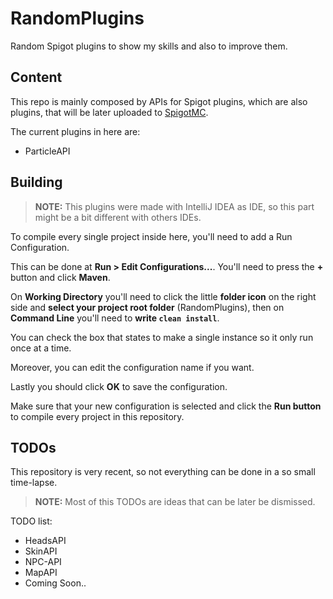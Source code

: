 # RandomPlugins
Random Spigot plugins to show my skills and also to improve them.

## Content

This repo is mainly composed by APIs for Spigot plugins, which are also plugins, that will be later uploaded to [SpigotMC](https://www.spigotmc.org/).

The current plugins in here are:
* ParticleAPI


## Building

> **NOTE:** This plugins were made with IntelliJ IDEA as IDE, so this part might be a bit different with others IDEs.

To compile every single project inside here, you'll need to add a Run Configuration.

This can be done at **Run > Edit Configurations...**. You'll need to press the **+** button and click **Maven**.

On **Working Directory** you'll need to click the little **folder icon** on the right side and **select your project root folder** (RandomPlugins), then on **Command Line** you'll need to **write ```clean install```**.

You can check the box that states to make a single instance so it only run once at a time.

Moreover, you can edit the configuration name if you want.

Lastly you should click **OK** to save the configuration.

Make sure that your new configuration is selected and click the **Run button** to compile every project in this repository.

## TODOs

This repository is very recent, so not everything can be done in a so small time-lapse.

> **NOTE:** Most of this TODOs are ideas that can be later be dismissed.

TODO list:
* HeadsAPI
* SkinAPI
* NPC-API
* MapAPI
* Coming Soon..